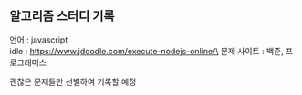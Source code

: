 ## 알고리즘 스터디 기록

언어 : javascript  
idle : https://www.jdoodle.com/execute-nodejs-online/\
문제 사이트 : 백준, 프로그래머스

괜찮은 문제들만 선별하여 기록할 예정